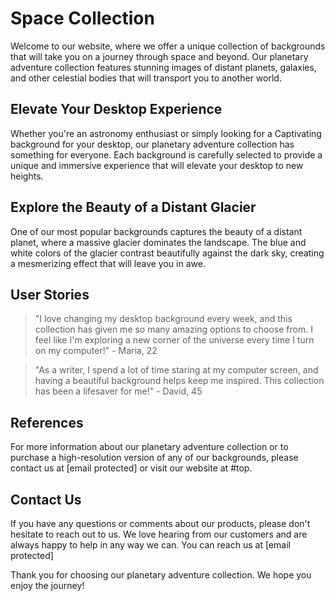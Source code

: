 <!--font:Orbitron-->

# Space Collection

Welcome to our website, where we offer a unique collection of backgrounds that will take you on a journey through space and beyond. Our planetary adventure collection features stunning images of distant planets, galaxies, and other celestial bodies that will transport you to another world.

## Elevate Your Desktop Experience

Whether you're an astronomy enthusiast or simply looking for a Cap<wbr>ti<wbr>va<wbr>ting background for your desktop, our planetary adventure collection has something for everyone. Each background is carefully selected to provide a unique and immersive experience that will elevate your desktop to new heights.

## Explore the Beauty of a Distant Glacier

One of our most popular backgrounds captures the beauty of a distant planet, where a massive glacier dominates the landscape. The blue and white colors of the glacier contrast beautifully against the dark sky, creating a mesmerizing effect that will leave you in awe.

## User Stories

> "I love changing my desktop background every week, and this collection has given me so many amazing options to choose from. I feel like I'm exploring a new corner of the universe every time I turn on my computer!" - Maria, 22

> "As a writer, I spend a lot of time staring at my computer screen, and having a beautiful background helps keep me inspired. This collection has been a lifesaver for me!" - David, 45

## References

For more information about our planetary adventure collection or to purchase a high-resolution version of any of our backgrounds, please contact us at [email protected] or visit our website at #top.

## Contact Us

If you have any questions or comments about our products, please don't hesitate to reach out to us. We love hearing from our customers and are always happy to help in any way we can. You can reach us at [email protected]

Thank you for choosing our planetary adventure collection. We hope you enjoy the journey!

<!--

Write me content for website with wallpaper which alt text is:

"A photograph of a glacier on a distant planet, with the blue and white colors contrasting against the dark sky."

The name/title of the page should not be 1:1 copy of the alt text but rather a real content of the website which is using this wallpaper.

- Use markdown format
- Start with heading
- Heading should be short and concise
- The content should look like a real website
- The website should not be about the wallpaper, wallpaper is just a related background
- Heading should be contain work "wallpaper" or "background"
- Include real sections like references, contact, user stories, etc. use things relevant to the page purpose.
- Feel free to use structure like headings, bullets, numbering, blockquotes, paragraphs, horizontal lines, etc.
- You can use formatting like bold or _italic_
- You can include UTF-8 emojis
- Links should be only #hash anchors (and you can refer to the document itself)
- Do not include images


---


# Explore the Wonders of Space with Our Planetary Adventure Wallpaper

Welcome to our website, where we offer a unique collection of wallpapers that will take you on a journey through space and beyond. Our planetary adventure wallpaper features stunning images of distant planets, galaxies, and other celestial bodies that will transport you to another world.

## Discover the Beauty of a Distant Glacier

Our glacier wallpaper captures the beauty of a distant planet, where a massive glacier dominates the landscape. The blue and white colors of the glacier contrast beautifully against the dark sky, creating a mesmerizing effect that will leave you in awe.

## Elevate Your Desktop Experience

Whether you're an astronomy enthusiast or simply looking for a Cap<wbr>ti<wbr>va<wbr>ting background for your desktop, our planetary adventure wallpaper collection has something for everyone. Each wallpaper is carefully selected to provide a unique and immersive experience that will elevate your desktop to new heights.

## User Stories

> "I've always been fascinated by space and the wonders it holds. With this wallpaper, I feel like I'm exploring a new planet every time I turn on my computer." - John, 28

> "As a graphic designer, I'm always looking for new and inspiring backgrounds for my projects. This wallpaper collection has been a game-changer for me!" - Sarah, 35

## References

For more information about our wallpaper collection or to purchase a high-resolution version of any of our wallpapers, please contact us at [email protected] or visit our website at #top.

## Contact Us

If you have any questions or comments about our products, please don't hesitate to reach out to us. We love hearing from our customers and are always happy to help in any way we can. You can reach us at [email protected]

Thank you for choosing our planetary adventure wallpaper collection. We hope you enjoy the journey!


---


Heading should not include word "wallpaper". The website should not be about the wallpaper itself, wallpaper is just a related background, rewrite whole content.


---


# Discover the Wonders of Space with Our Planetary Adventure Collection

Welcome to our website, where we offer a unique collection of backgrounds that will take you on a journey through space and beyond. Our planetary adventure collection features stunning images of distant planets, galaxies, and other celestial bodies that will transport you to another world.

## Elevate Your Desktop Experience

Whether you're an astronomy enthusiast or simply looking for a Cap<wbr>ti<wbr>va<wbr>ting background for your desktop, our planetary adventure collection has something for everyone. Each background is carefully selected to provide a unique and immersive experience that will elevate your desktop to new heights.

## Explore the Beauty of a Distant Glacier

One of our most popular backgrounds captures the beauty of a distant planet, where a massive glacier dominates the landscape. The blue and white colors of the glacier contrast beautifully against the dark sky, creating a mesmerizing effect that will leave you in awe.

## User Stories

> "I love changing my desktop background every week, and this collection has given me so many amazing options to choose from. I feel like I'm exploring a new corner of the universe every time I turn on my computer!" - Maria, 22

> "As a writer, I spend a lot of time staring at my computer screen, and having a beautiful background helps keep me inspired. This collection has been a lifesaver for me!" - David, 45

## References

For more information about our planetary adventure collection or to purchase a high-resolution version of any of our backgrounds, please contact us at [email protected] or visit our website at #top.

## Contact Us

If you have any questions or comments about our products, please don't hesitate to reach out to us. We love hearing from our customers and are always happy to help in any way we can. You can reach us at [email protected]

Thank you for choosing our planetary adventure collection. We hope you enjoy the journey!

-->
